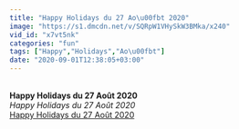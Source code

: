 ```yaml
---
title: "Happy Holidays du 27 Ao\u00fbt 2020"
image: "https://s1.dmcdn.net/v/SQRpW1VHySkW3BMka/x240"
vid_id: "x7vt5nk"
categories: "fun"
tags: ["Happy","Holidays","Ao\u00fbt"]
date: "2020-09-01T12:38:05+03:00"
---
```

<br><b>Happy Holidays du 27 Août 2020</b><br> <i>Happy Holidays du 27 Août 2020</i><br> <u>Happy Holidays du 27 Août 2020</u>
